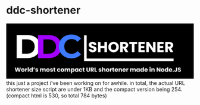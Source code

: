 # ddc-shortener
![image info](./Logo.png)
this just a project i've been working on for awhile. 
in total, the actual URL shortener size script are under 1KB and the compact version being 254. (compact html is 530, so total 784 bytes)
